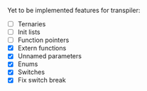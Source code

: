 Yet to be implemented features for transpiler:
- [ ] Ternaries
- [ ] Init lists
- [ ] Function pointers
- [x] Extern functions
- [x] Unnamed parameters
- [x] Enums
- [x] Switches
- [x] Fix switch break
